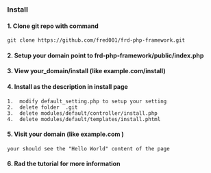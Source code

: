 ### Install

<!--
## https://github.com/fred001/frd-php-framework
-->

#### 1. Clone git repo  with command 

    git clone https://github.com/fred001/frd-php-framework.git

#### 2. Setup your domain point to  frd-php-framework/public/index.php
#### 3. View your_domain/install (like example.com/install)

#### 4. Install as the description in install page
    1.  modify default_setting.php to setup your setting
    2.  delete folder  .git
    3.  delete modules/default/controller/install.php 
    4.  delete modules/default/templates/install.phtml
#### 5. Visit your domain (like example.com )
    your should see the "Hello World" content of the page

#### 6. Rad the tutorial for more information

